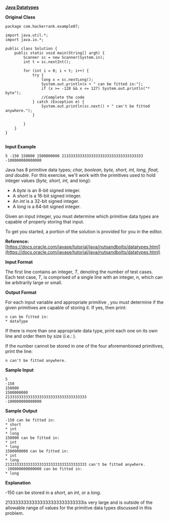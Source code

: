 **[Java Datatypes](https://www.hackerrank.com/challenges/java-datatypes/problem?isFullScreen=true)**

**Original Class**
```
package com.hackerrank.example07;

import java.util.*;
import java.io.*;

public class Solution {
    public static void main(String[] argh) {
        Scanner sc = new Scanner(System.in);
        int t = sc.nextInt();

        for (int i = 0; i < t; i++) {
            try {
                long x = sc.nextLong();
                System.out.println(x + " can be fitted in:");
                if (x >= -128 && x <= 127) System.out.println("* byte");
                //Complete the code
            } catch (Exception e) {
                System.out.println(sc.next() + " can't be fitted anywhere.");
            }

        }
    }
}


```

**Input Example**

```
5 -150 150000 1500000000 213333333333333333333333333333333333 -100000000000000
```

Java has 8 primitive data types; _char, boolean, byte, short, int, long, float, and double_. For this exercise, we'll work with the primitives used to hold integer values (_byte, short, int,_ and _long_):

- A _byte_ is an 8-bit signed integer.
- A _short_ is a 16-bit signed integer.
- An _int_ is a 32-bit signed integer.
- A _long_ is a 64-bit signed integer.

Given an input integer, you must determine which primitive data types are capable of properly storing that input.

To get you started, a portion of the solution is provided for you in the editor.

**Reference:** [https://docs.oracle.com/javase/tutorial/java/nutsandbolts/datatypes.html](https://docs.oracle.com/javase/tutorial/java/nutsandbolts/datatypes.html)

**Input Format**

The first line contains an integer, _T_, denoting the number of test cases.  
Each test case, _T_, is comprised of a single line with an integer, _n_, which can be arbitrarily large or small.

**Output Format**

For each input variable and appropriate primitive , you must determine if the given primitives are capable of storing it. If yes, then print:

```
n can be fitted in:
* dataType
```

If there is more than one appropriate data type, print each one on its own line and order them by size (i.e.: ).

If the number cannot be stored in one of the four aforementioned primitives, print the line:

```
n can't be fitted anywhere.
```

**Sample Input**

```
5
-150
150000
1500000000
213333333333333333333333333333333333
-100000000000000
```

**Sample Output**

```
-150 can be fitted in:
* short
* int
* long
150000 can be fitted in:
* int
* long
1500000000 can be fitted in:
* int
* long
213333333333333333333333333333333333 can't be fitted anywhere.
-100000000000000 can be fitted in:
* long
```

**Explanation**

-150 can be stored in a _short_, an _int_, or a _long_.

21333333333333333333333333333is very large and is outside of the allowable range of values for the primitive data types discussed in this problem.
